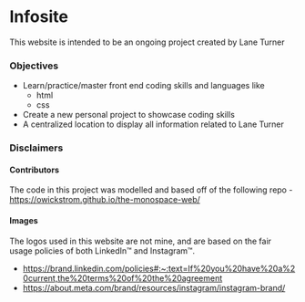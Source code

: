 # Infosite
This website is intended to be an ongoing project created by Lane Turner

### Objectives
- Learn/practice/master front end coding skills and languages like
    - html
    - css
- Create a new personal project to showcase coding skills
- A centralized location to display all information related to Lane Turner

### Disclaimers
#### Contributors
The code in this project was modelled and based off of the following repo
    - https://owickstrom.github.io/the-monospace-web/

#### Images
The logos used in this website are not mine, and are based on the fair usage policies of both LinkedIn™ and Instagram™. 
- https://brand.linkedin.com/policies#:~:text=If%20you%20have%20a%20current,the%20terms%20of%20the%20agreement
- https://about.meta.com/brand/resources/instagram/instagram-brand/